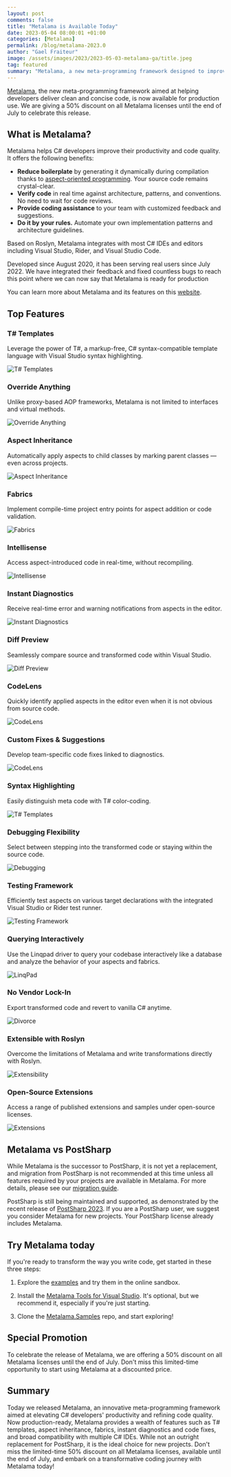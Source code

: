 ```yaml
---
layout: post 
comments: false
title: "Metalama is Available Today"
date: 2023-05-04 08:00:01 +01:00
categories: [Metalama]
permalink: /blog/metalama-2023.0
author: "Gael Fraiteur"
image: /assets/images/2023/2023-05-03-metalama-ga/title.jpeg
tag: featured
summary: "Metalama, a new meta-programming framework designed to improve C# developers' productivity and code quality, has been released and is now available for production use."
---
```


[Metalama](https://www.postsharp.net/metalama), the new meta-programming framework aimed at helping developers deliver clean and concise code, is now available for production use. We are giving a 50% discount on all Metalama licenses until the end of July to celebrate this release.

## What is Metalama?

Metalama helps C# developers improve their productivity and code quality. It offers the following benefits:

* **Reduce boilerplate** by generating it dynamically during compilation thanks to [aspect-oriented programming](https://www.postsharp.net/solutions/aspect-oriented-programming). Your source code remains crystal-clear.
* **Verify code** in real time against architecture, patterns, and conventions. No need to wait for code reviews.
* **Provide coding assistance** to your team with customized feedback and suggestions.
* **Do it by your rules.** Automate your own implementation patterns and architecture guidelines.

Based on Roslyn, Metalama integrates with most C# IDEs and editors including Visual Studio, Rider, and Visual Studio Code.

Developed since August 2020, it has been serving real users since July 2022. We have integrated their feedback and fixed countless bugs to reach this point where we can now say that Metalama is ready for production

You can learn more about Metalama and its features on this [website](https://www.postsharp.net/metalama).

## Top Features

### T# Templates

Leverage the power of T#, a markup-free, C# syntax-compatible template language with Visual Studio syntax highlighting.

![T# Templates](/assets/images/2023/2023-05-03-metalama-ga/template.png#width75)

### Override Anything

Unlike proxy-based AOP frameworks, Metalama is not limited to interfaces and virtual methods.

![Override Anything](/assets/images/2023/2023-05-03-metalama-ga/override-anything.svg#width75)

### Aspect Inheritance

Automatically apply aspects to child classes by marking parent classes — even across projects.

![Aspect Inheritance](/assets/images/2023/2023-05-03-metalama-ga/aspect-inheritance.svg#width75)

### Fabrics

Implement compile-time project entry points for aspect addition or code validation.

![Fabrics](/assets/images/2023/2023-05-03-metalama-ga/fabrics.svg#width75)

### Intellisense

Access aspect-introduced code in real-time, without recompiling.

![Intellisense](/assets/images/2023/2023-05-03-metalama-ga/intellisense.svg#width75)

### Instant Diagnostics

Receive real-time error and warning notifications from aspects in the editor.

![Instant Diagnostics](/assets/images/2023/2023-05-03-metalama-ga/diagnostic.svg#width75)

### Diff Preview

Seamlessly compare source and transformed code within Visual Studio.

![Diff Preview](/assets/images/2023/2023-05-03-metalama-ga/diff.svg#width75)

### CodeLens

Quickly identify applied aspects in the editor even when it is not obvious from source code.

![CodeLens](/assets/images/2023/2023-05-03-metalama-ga/codelens.svg#width75)

### Custom Fixes & Suggestions

Develop team-specific code fixes linked to diagnostics.

![CodeLens](/assets/images/2023/2023-05-03-metalama-ga/codefix.svg#width75)

### Syntax Highlighting

Easily distinguish meta code with T# color-coding.

![T# Templates](/assets/images/2023/2023-05-03-metalama-ga/template.png#width75)


### Debugging Flexibility

Select between stepping into the transformed code or staying within the source code.

![Debugging](/assets/images/2023/2023-05-03-metalama-ga/debugging.svg#width75)

### Testing Framework

Efficiently test aspects on various target declarations with the integrated Visual Studio or Rider test runner.

![Testing Framework](/assets/images/2023/2023-05-03-metalama-ga/testing.svg#width75)


### Querying Interactively

Use the Linqpad driver to query your codebase interactively like a database and analyze the behavior of your aspects and fabrics.

![LinqPad](/assets/images/2023/2023-05-03-metalama-ga/linqpad.svg#width75)


### No Vendor Lock-In

Export transformed code and revert to vanilla C# anytime.

![Divorce](/assets/images/2023/2023-05-03-metalama-ga/divorce.svg#width75)


### Extensible with Roslyn

Overcome the limitations of Metalama and write transformations directly with Roslyn.

![Extensibility](/assets/images/2023/2023-05-03-metalama-ga/sdk.svg#width75)


### Open-Source Extensions

Access a range of published extensions and samples under open-source licenses.

![Extensions](/assets/images/2023/2023-05-03-metalama-ga/extensions.svg#width75)

## Metalama vs PostSharp

While Metalama is the successor to PostSharp, it is not yet a replacement, and migration from PostSharp is not recommended at this time unless all features required by your projects are available in Metalama. For more details, please see our [migration guide](https://doc.postsharp.net/metalama/conceptual/migration). 

PostSharp is still being maintained and supported, as demonstrated by the recent release of [PostSharp 2023](https://blog.postsharp.net/post/postsharp-2023). If you are a PostSharp user, we suggest you consider Metalama for new projects. Your PostSharp license already includes Metalama.

## Try Metalama today

If you're ready to transform the way you write code, get started in these three steps:

1. Explore the [examples](https://doc.postsharp.net/metalama/examples) and try them in the online sandbox.

2. Install the [Metalama Tools for Visual Studio](https://marketplace.visualstudio.com/items?itemName=PostSharpTechnologies.metalama). It's optional, but we recommend it, especially if you're just starting.
 
3. Clone the [Metalama.Samples](https://github.com/postsharp/Metalama.Samples) repo, and start exploring!

## Special Promotion

To celebrate the release of Metalama, we are offering a 50% discount on all Metalama licenses until the end of July. Don't miss this limited-time opportunity to start using Metalama at a discounted price.


## Summary

Today we released Metalama, an innovative meta-programming framework aimed at elevating C# developers' productivity and refining code quality. Now production-ready, Metalama provides a wealth of features such as T# templates, aspect inheritance, fabrics, instant diagnostics and code fixes, and broad compatibility with multiple C# IDEs. While not an outright replacement for PostSharp, it is the ideal choice for new projects. Don't miss the limited-time 50% discount on all Metalama licenses, available until the end of July, and embark on a transformative coding journey with Metalama today!
